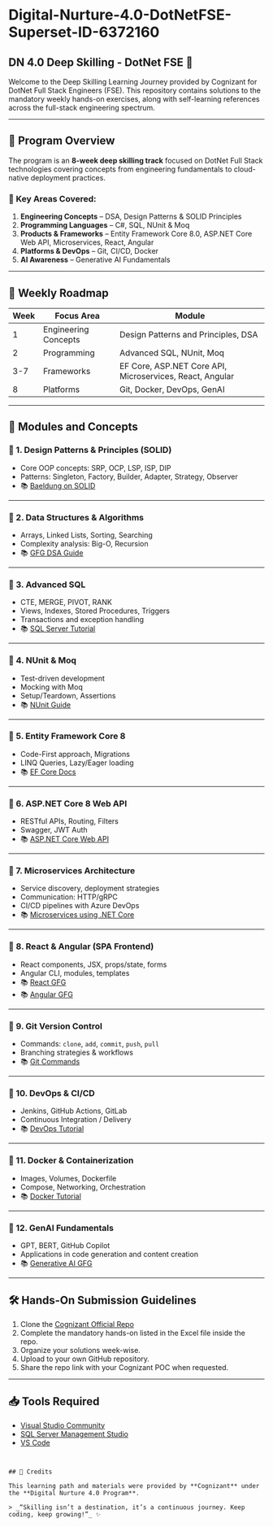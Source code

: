 # Digital-Nurture-4.0-DotNetFSE-Superset-ID-6372160


## DN 4.0 Deep Skilling - DotNet FSE 🚀

Welcome to the Deep Skilling Learning Journey provided by Cognizant for DotNet Full Stack Engineers (FSE). This repository contains solutions to the mandatory weekly hands-on exercises, along with self-learning references across the full-stack engineering spectrum.

---

## 🧭 Program Overview

The program is an **8-week deep skilling track** focused on DotNet Full Stack technologies covering concepts from engineering fundamentals to cloud-native deployment practices.

### 📌 Key Areas Covered:
1. **Engineering Concepts** – DSA, Design Patterns & SOLID Principles
2. **Programming Languages** – C#, SQL, NUnit & Moq
3. **Products & Frameworks** – Entity Framework Core 8.0, ASP.NET Core Web API, Microservices, React, Angular
4. **Platforms & DevOps** – Git, CI/CD, Docker
5. **AI Awareness** – Generative AI Fundamentals

---

## 📅 Weekly Roadmap

| Week | Focus Area | Module |
|------|-------------|--------|
| 1 | Engineering Concepts | Design Patterns and Principles, DSA |
| 2 | Programming | Advanced SQL, NUnit, Moq |
| 3-7 | Frameworks | EF Core, ASP.NET Core API, Microservices, React, Angular |
| 8 | Platforms | Git, Docker, DevOps, GenAI |

---

## 📘 Modules and Concepts

### 🔹 1. Design Patterns & Principles (SOLID)
- Core OOP concepts: SRP, OCP, LSP, ISP, DIP
- Patterns: Singleton, Factory, Builder, Adapter, Strategy, Observer
- 📚 [Baeldung on SOLID](https://www.baeldung.com/solid-principles)

---

### 🔹 2. Data Structures & Algorithms
- Arrays, Linked Lists, Sorting, Searching
- Complexity analysis: Big-O, Recursion
- 📚 [GFG DSA Guide](https://www.geeksforgeeks.org/design-and-analysis-of-algorithms/)

---

### 🔹 3. Advanced SQL
- CTE, MERGE, PIVOT, RANK
- Views, Indexes, Stored Procedures, Triggers
- Transactions and exception handling
- 📚 [SQL Server Tutorial](https://www.sqlservertutorial.net/)

---

### 🔹 4. NUnit & Moq
- Test-driven development
- Mocking with Moq
- Setup/Teardown, Assertions
- 📚 [NUnit Guide](https://dotnetpattern.com/nunit-introduction)

---

### 🔹 5. Entity Framework Core 8
- Code-First approach, Migrations
- LINQ Queries, Lazy/Eager loading
- 📚 [EF Core Docs](https://dotnettutorials.net/lesson/entity-framework-core/)

---

### 🔹 6. ASP.NET Core 8 Web API
- RESTful APIs, Routing, Filters
- Swagger, JWT Auth
- 📚 [ASP.NET Core Web API](https://dotnettutorials.net/lesson/introduction-to-asp-net-core-web-api/)

---

### 🔹 7. Microservices Architecture
- Service discovery, deployment strategies
- Communication: HTTP/gRPC
- CI/CD pipelines with Azure DevOps
- 📚 [Microservices using .NET Core](https://dotnettutorials.net/lesson/microservices-using-asp-net-core/)

---

### 🔹 8. React & Angular (SPA Frontend)
- React components, JSX, props/state, forms
- Angular CLI, modules, templates
- 📚 [React GFG](https://www.geeksforgeeks.org/react/)
- 📚 [Angular GFG](https://www.geeksforgeeks.org/angular-tutorial/)

---

### 🔹 9. Git Version Control
- Commands: `clone`, `add`, `commit`, `push`, `pull`
- Branching strategies & workflows
- 📚 [Git Commands](https://www.geeksforgeeks.org/basic-git-commands-with-examples/)

---

### 🔹 10. DevOps & CI/CD
- Jenkins, GitHub Actions, GitLab
- Continuous Integration / Delivery
- 📚 [DevOps Tutorial](https://www.geeksforgeeks.org/devops-tutorial/)

---

### 🔹 11. Docker & Containerization
- Images, Volumes, Dockerfile
- Compose, Networking, Orchestration
- 📚 [Docker Tutorial](https://www.geeksforgeeks.org/docker-tutorial/)

---

### 🔹 12. GenAI Fundamentals
- GPT, BERT, GitHub Copilot
- Applications in code generation and content creation
- 📚 [Generative AI GFG](https://www.geeksforgeeks.org/what-is-generative-ai/)

---

## 🛠 Hands-On Submission Guidelines

1. Clone the [Cognizant Official Repo](https://github.com/seshadrimr/Digital-Nurture-4.0-DotNetFSE)
2. Complete the mandatory hands-on listed in the Excel file inside the repo.
3. Organize your solutions week-wise.
4. Upload to your own GitHub repository.
5. Share the repo link with your Cognizant POC when requested.

---

## 📥 Tools Required

- [Visual Studio Community](https://visualstudio.microsoft.com/vs/community/)
- [SQL Server Management Studio](https://learn.microsoft.com/en-us/ssms/install/install)
- [VS Code](https://code.visualstudio.com/download)

```


## 📣 Credits

This learning path and materials were provided by **Cognizant** under the **Digital Nurture 4.0 Program**.

> _“Skilling isn’t a destination, it’s a continuous journey. Keep coding, keep growing!”_ ✨

```

